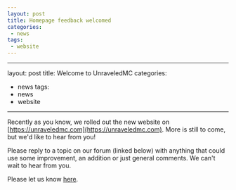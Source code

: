 ```yaml
---
layout: post
title: Homepage feedback welcomed 
categories:
 - news
tags:
 - website
---
```


---
layout: post
title: Welcome to UnraveledMC
categories:
 - news
tags:
 - news
 - website
---

Recently as you know, we rolled out the new website on [https://unraveledmc.com](https://unraveledmc.com). More is still to come, but we'd like to hear from you!

Please reply to a topic on our forum (linked below) with anything that could use some improvement, an addition or just general comments. We can't wait to hear from you.

Please let us know [here](https://forum.unraveledmc.com/t/new-homepage-feedback/1197). 
